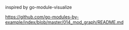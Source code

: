 inspired by go-module-visualize

https://github.com/go-modules-by-example/index/blob/master/014_mod_graph/README.md

